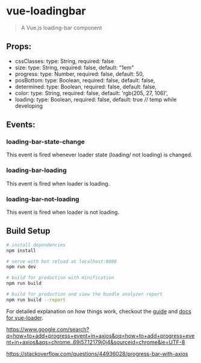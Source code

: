 # vue-loadingbar

> A Vue.js loading-bar component

## Props:
* cssClasses: type: String, required: false
* size: type: String, required: false, default: "1em"
* progress: type: Number, required: false, default: 50,
* posBottom: type: Boolean, required: false, default: false,
* determined: type: Boolean, required: false, default: false,
* color: type: String, required: false, default: 'rgb(205, 27, 106)',
* loading: type: Boolean, required: false, default: true // temp while developing

## Events:
### loading-bar-state-change
This event is fired whenever loader state (loading/ not loading) is changed.

### loading-bar-loading
This event is fired when loader is loading.

### loading-bar-not-loading
This event is fired when loader is not loading.

## Build Setup

``` bash
# install dependencies
npm install

# serve with hot reload at localhost:8080
npm run dev

# build for production with minification
npm run build

# build for production and view the bundle analyzer report
npm run build --report
```

For detailed explanation on how things work, checkout the [guide](http://vuejs-templates.github.io/webpack/) and [docs for vue-loader](http://vuejs.github.io/vue-loader).


https://www.google.com/search?q=how+to+add+progress+event+in+axios&oq=how+to+add+progress+event+in+axios&aqs=chrome..69i57.12179j0j4&sourceid=chrome&ie=UTF-8


https://stackoverflow.com/questions/44936028/progress-bar-with-axios

